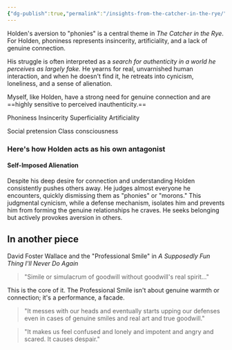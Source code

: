 ```yaml
---
{"dg-publish":true,"permalink":"/insights-from-the-catcher-in-the-rye/","tags":["Label/Hamid-Ebadi"]}
---
```


Holden's aversion to "phonies" is a central theme in _The Catcher in the Rye_. For Holden, phoniness represents insincerity, artificiality, and a lack of genuine connection.

His struggle is often interpreted as a *search for authenticity in a world he perceives as largely fake.* He yearns for real, unvarnished human interaction, and when he doesn't find it, he retreats into cynicism, loneliness, and a sense of alienation.

Myself, like Holden, have a strong need for genuine connection and are ==highly sensitive to perceived inauthenticity.==

Phoniness
Insincerity 
Superficiality 
Artificiality 

Social pretension
Class consciousness 


### Here's how Holden acts as his own antagonist
#### Self-Imposed Alienation
Despite his deep desire for connection and understanding Holden consistently pushes others away. He judges almost everyone he encounters, quickly dismissing them as "phonies" or "morons." This judgmental cynicism, while a defense mechanism, isolates him and prevents him from forming the genuine relationships he craves. He seeks belonging but actively provokes aversion in others.





## In another piece

David Foster Wallace and the "Professional Smile" in _A Supposedly Fun Thing I'll Never Do Again_

> "Simile or simulacrum of goodwill without goodwill's real spirit..." 

This is the core of it. The Professional Smile isn't about genuine warmth or connection; it's a performance, a facade.

>"It messes with our heads and eventually starts upping our defenses even in cases of genuine smiles and real art and true goodwill."

> "It makes us feel confused and lonely and impotent and angry and scared. It causes despair."

